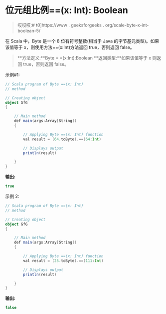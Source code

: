 # 位元组比例==(x: Int): Boolean

> 哎哎哎:# t0]https://www . geeksforgeeks . org/scale-byte-x-int-boolean-5/

在 Scala 中，Byte 是一个 8 位有符号整数(相当于 Java 的字节基元类型)。如果该值等于 x，则使用方法==(x:Int)方法返回 true，否则返回 false。

> **方法定义:**Byte = =(x:Int):Boolean
> **返回类型:**如果该值等于 x 则返回 true，否则返回 false。

示例#1:

```scala
// Scala program of Byte ==(x: Int)
// method 

// Creating object 
object GfG 
{ 

    // Main method 
    def main(args:Array[String]) 
    { 

        // Applying Byte ==(x: Int) function 
        val result = (64.toByte).==(64:Int) 

        // Displays output 
        println(result) 

    } 
} 
```

**输出:**

```scala
true
```

示例 2:

```scala
// Scala program of Byte ==(x: Int)
// method 

// Creating object 
object GfG 
{ 

    // Main method 
    def main(args:Array[String]) 
    { 

        // Applying Byte ==(x: Int) function 
        val result = (25.toByte).==(111:Int) 

        // Displays output 
        println(result) 

    } 
} 
```

**输出:**

```scala
false
```